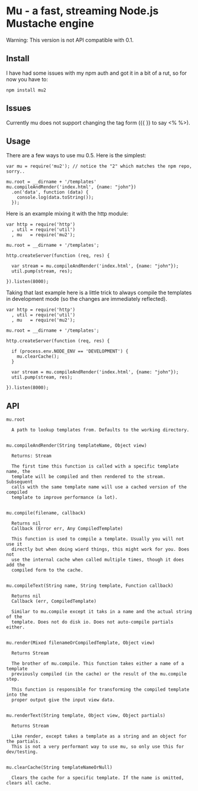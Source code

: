 # Mu - a fast, streaming Node.js Mustache engine

Warning: This version is not API compatible with 0.1.

## Install

I have had some issues with my npm auth and got it in a bit of a rut, so for
now you have to:

    npm install mu2

## Issues

Currently mu does not support changing the tag form ({{ }} to say <% %>).

## Usage

There are a few ways to use mu 0.5. Here is the simplest:

    var mu = require('mu2'); // notice the "2" which matches the npm repo, sorry..

    mu.root = __dirname + '/templates'
    mu.compileAndRender('index.html', {name: "john"})
      .on('data', function (data) {
        console.log(data.toString());
      });

Here is an example mixing it with the http module:

    var http = require('http')
      , util = require('util')
      , mu   = require('mu2');

    mu.root = __dirname + '/templates';

    http.createServer(function (req, res) {

      var stream = mu.compileAndRender('index.html', {name: "john"});
      util.pump(stream, res);

    }).listen(8000);

Taking that last example here is a little trick to always compile the templates
in development mode (so the changes are immediately reflected).

    var http = require('http')
      , util = require('util')
      , mu   = require('mu2');

    mu.root = __dirname + '/templates';

    http.createServer(function (req, res) {

      if (process.env.NODE_ENV == 'DEVELOPMENT') {
        mu.clearCache();
      }

      var stream = mu.compileAndRender('index.html', {name: "john"});
      util.pump(stream, res);

    }).listen(8000);

## API

    mu.root

      A path to lookup templates from. Defaults to the working directory.


    mu.compileAndRender(String templateName, Object view)

      Returns: Stream

      The first time this function is called with a specific template name, the
      template will be compiled and then rendered to the stream. Subsequent
      calls with the same template name will use a cached version of the compiled
      template to improve performance (a lot).


    mu.compile(filename, callback)

      Returns nil
      Callback (Error err, Any CompiledTemplate)

      This function is used to compile a template. Usually you will not use it
      directly but when doing wierd things, this might work for you. Does not
      use the internal cache when called multiple times, though it does add the
      compiled form to the cache.


    mu.compileText(String name, String template, Function callback)

      Returns nil
      Callback (err, CompiledTemplate)

      Similar to mu.compile except it taks in a name and the actual string of the
      template. Does not do disk io. Does not auto-compile partials either.


    mu.render(Mixed filenameOrCompiledTemplate, Object view)

      Returns Stream

      The brother of mu.compile. This function takes either a name of a template
      previously compiled (in the cache) or the result of the mu.compile step.

      This function is responsible for transforming the compiled template into the
      proper output give the input view data.


    mu.renderText(String template, Object view, Object partials)

      Returns Stream

      Like render, except takes a template as a string and an object for the partials.
      This is not a very performant way to use mu, so only use this for dev/testing.


    mu.clearCache(String templateNameOrNull)

      Clears the cache for a specific template. If the name is omitted, clears all cache.



